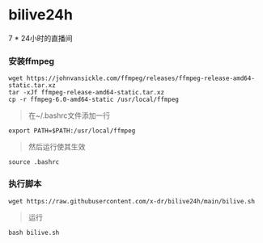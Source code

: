 # bilive24h
7 * 24小时的直播间

### 安装ffmpeg

```shell
wget https://johnvansickle.com/ffmpeg/releases/ffmpeg-release-amd64-static.tar.xz
tar -xJf ffmpeg-release-amd64-static.tar.xz
cp -r ffmpeg-6.0-amd64-static /usr/local/ffmpeg
```

> 在~/.bashrc文件添加一行
```shell
export PATH=$PATH:/usr/local/ffmpeg
```
> 然后运行使其生效

```shell
source .bashrc
```


### 执行脚本
```shell
wget https://raw.githubusercontent.com/x-dr/bilive24h/main/bilive.sh
```


> 运行

```shell
bash bilive.sh
```
